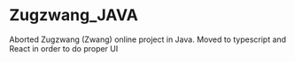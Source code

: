 # Zugzwang_JAVA
Aborted Zugzwang (Zwang) online project in Java. Moved to typescript and React in order to do proper UI 
